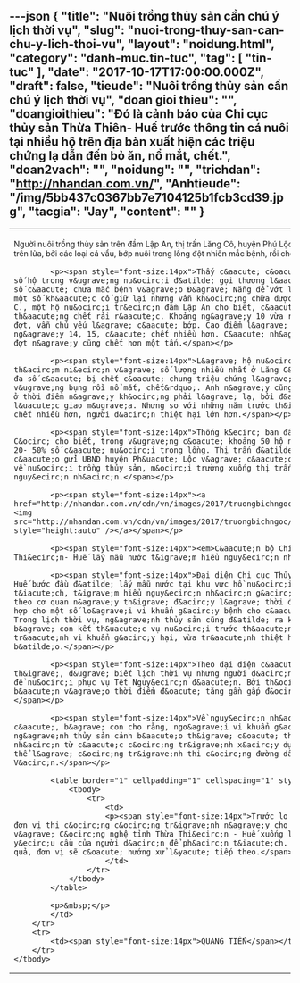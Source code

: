 ---json
{
    "title": "Nuôi trồng thủy sản cần chú ý lịch thời vụ",
    "slug": "nuoi-trong-thuy-san-can-chu-y-lich-thoi-vu",
    "layout": "noidung.html",
    "category": "danh-muc.tin-tuc",
    "tag": [
        "tin-tuc"
    ],
    "date": "2017-10-17T17:00:00.000Z",
    "draft": false,
    "tieude": "Nuôi trồng thủy sản cần chú ý lịch thời vụ",
    "doan gioi thieu": "",
    "doangioithieu": "Đó là cảnh báo của Chi cục thủy sản Thừa Thiên- Huế trước thông tin cá nuôi tại nhiều hộ trên địa bàn xuất hiện các triệu chứng lạ dẫn đến bỏ ăn, nổ mắt, chết.",
    "doan2vach": "",
    "noidung": "",
    "trichdan": "http://nhandan.com.vn/",
    "Anhtieude": "/img/5bb437c0367bb7e7104125b1fcb3cd39.jpg",
    "tacgia": "Jay",
    "__content__": ""
}
---
<table style="width:100%">
	<tbody>
		<tr>
			<td>
			<p><span style="font-size:14px">Người nu&ocirc;i trồng thủy sản tr&ecirc;n đầm Lập An, thị trấn Lăng C&ocirc;, huyện Ph&uacute; Lộc hơn nửa th&aacute;ng qua như ngồi tr&ecirc;n lửa, bởi c&aacute;c loại c&aacute; vẩu, bớp nu&ocirc;i trong lồng đột nhi&ecirc;n mắc bệnh, rồi chết.</span></p>

			<p><span style="font-size:14px">Thấy c&aacute; c&oacute; triệu chứng lạ, một số hộ trong v&ugrave;ng nu&ocirc;i đ&atilde; gọi thương l&aacute;i đến b&aacute;n đổ số c&aacute; chưa mắc bệnh v&agrave;o Đ&agrave; Nẵng để vớt lỗ. Trong khi đ&oacute; một số kh&aacute;c cố giữ lại nhưng vẫn kh&ocirc;ng chữa được bệnh cho c&aacute;. Anh C., một hộ nu&ocirc;i tr&ecirc;n đầm Lập An cho biết, c&aacute; chết theo đợt. Đợt đầu th&aacute;ng chết rải r&aacute;c. Khoảng ng&agrave;y 10 vừa rồi chết th&ecirc;m một đợt, vẫn chủ yếu l&agrave; c&aacute; bớp. Cao điểm l&agrave; v&agrave;o hai ng&agrave;y 14, 15, c&aacute; chết nhiều hơn. C&aacute; nh&agrave; anh C. nu&ocirc;i đợt n&agrave;y cũng chết hơn một tấn.</span></p>

			<p><span style="font-size:14px">L&agrave; hộ nu&ocirc;i c&aacute; c&oacute; th&acirc;m ni&ecirc;n v&agrave; số lượng nhiều nhất ở Lăng C&ocirc;, anh T. cho biết, đa số c&aacute; bị chết c&oacute; chung triệu chứng l&agrave; &ldquo;bỏ ăn, bị tấy đỏ v&ugrave;ng bụng rồi nổ mắt, chết&rdquo;. Anh n&agrave;y cũng cho biết, c&aacute; chết ở thời điểm n&agrave;y kh&ocirc;ng phải l&agrave; lạ, bởi đ&acirc;y l&agrave; l&uacute;c giao m&ugrave;a. Nhưng so với những năm trước th&igrave; năm nay c&aacute; chết nhiều hơn, người d&acirc;n thiệt hại lớn hơn.</span></p>

			<p><span style="font-size:14px">Thống k&ecirc; ban đầu của UBND thị trấn Lăng C&ocirc; cho biết, trong v&ugrave;ng c&oacute; khoảng 50 hộ nu&ocirc;i, mỗi hộ chết từ 20- 50% số c&aacute; nu&ocirc;i trong lồng. Thị trấn đ&atilde; c&oacute; b&aacute;o c&aacute;o gửi UBND huyện Ph&uacute; Lộc v&agrave; c&aacute;c cơ quan quản l&yacute; về nu&ocirc;i trồng thủy sản, m&ocirc;i trường xuống thị trấn để t&igrave;m hiểu nguy&ecirc;n nh&acirc;n.</span></p>

			<p><span style="font-size:14px"><a href="http://nhandan.com.vn/cdn/vn/images/2017/truongbichngoc/10/20171012_095747.jpg"><img src="http://nhandan.com.vn/cdn/vn/images/2017/truongbichngoc/10/20171012_095747.jpg" style="height:auto" /></a></span></p>

			<p><span style="font-size:14px"><em>C&aacute;n bộ Chi cục Thủy sản Thừa Thi&ecirc;n- Huế lấy mẫu nước t&igrave;m hiểu nguy&ecirc;n nh&acirc;n.</em></span></p>

			<p><span style="font-size:14px">Đại diện Chi cục Thủy sản Thừa Thi&ecirc;n - Huế bước đầu đ&atilde; lấy mẫu nước tại khu vực hồ nu&ocirc;i để ph&acirc;n t&iacute;ch, t&igrave;m hiểu nguy&ecirc;n nh&acirc;n g&acirc;y bệnh. Tuy nhi&ecirc;n, theo cơ quan n&agrave;y th&igrave; đ&acirc;y l&agrave; thời điểm giao m&ugrave;a, rất hợp cho một số lo&agrave;i vi khuẩn g&acirc;y bệnh cho c&aacute; ph&aacute;t triển. Trong lịch thời vụ, ng&agrave;nh thủy sản cũng đ&atilde; ra khuyến c&aacute;o b&agrave; con kết th&uacute;c vụ nu&ocirc;i trước th&aacute;ng 9 vừa qua để tr&aacute;nh vi khuẩn g&acirc;y hại, vừa tr&aacute;nh thiệt hại trong m&ugrave;a mưa b&atilde;o.</span></p>

			<p><span style="font-size:14px">Theo đại diện c&aacute;c hộ nu&ocirc;i th&igrave;, d&ugrave; biết lịch thời vụ nhưng người d&acirc;n vẫn cố giữ lại c&aacute; để nu&ocirc;i phục vụ Tết Nguy&ecirc;n đ&aacute;n. Bởi th&ocirc;ng thường gi&aacute; b&aacute;n v&agrave;o thời điểm đ&oacute; tăng gần gấp đ&ocirc;i gi&aacute; hiện tại.</span></p>

			<p><span style="font-size:14px">Về nguy&ecirc;n nh&acirc;n g&acirc;y chết c&aacute;, b&agrave; con cho rằng, ngo&agrave;i vi khuẩn g&acirc;y bệnh như ng&agrave;nh thủy sản cảnh b&aacute;o th&igrave; c&oacute; thể c&oacute; nguy&ecirc;n nh&acirc;n từ c&aacute;c c&ocirc;ng tr&igrave;nh x&acirc;y dựng ở đầu nguồn nước, cụ thể l&agrave; c&ocirc;ng tr&igrave;nh thi c&ocirc;ng đường dẫn v&agrave;o hầm Hải V&acirc;n.</span></p>

			<table border="1" cellpadding="1" cellspacing="1" style="width:100%">
				<tbody>
					<tr>
						<td>
						<p><span style="font-size:14px">Trước lo lắng của người d&acirc;n, đơn vị thi c&ocirc;ng c&ocirc;ng tr&igrave;nh n&agrave;y cho biết sẽ mời Sở Khoa học v&agrave; C&ocirc;ng nghệ tỉnh Thừa Thi&ecirc;n - Huế xuống lấy mẫu nước theo y&ecirc;u cầu của người d&acirc;n để ph&acirc;n t&iacute;ch. Sau khi c&oacute; kết quả, đơn vị sẽ c&oacute; hướng xử l&yacute; tiếp theo.</span></p>
						</td>
					</tr>
				</tbody>
			</table>

			<p>&nbsp;</p>
			</td>
		</tr>
		<tr>
			<td><span style="font-size:14px">QUANG TIẾN</span></td>
		</tr>
	</tbody>
</table>
